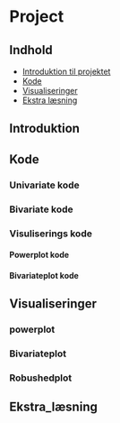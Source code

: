 # Project
## Indhold

* [Introduktion til projektet](#iIntroduktion )
* [Kode](#Kode)
* [Visualiseringer](#Visualiseringer)
* [Ekstra læsning](#Ekstra_læsning)


## Introduktion

## Kode
### Univariate kode
### Bivariate kode
### Visuliserings kode
#### Powerplot kode
#### Bivariateplot kode

## Visualiseringer
### powerplot
### Bivariateplot
### Robushedplot

## Ekstra_læsning
